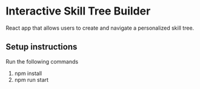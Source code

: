 # Interactive Skill Tree Builder

React app that allows users to create and navigate a personalized skill tree.

## Setup instructions

Run the following commands

1. npm install
1. npm run start
